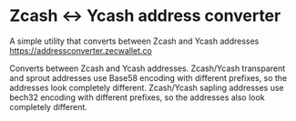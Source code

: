 # Zcash <-> Ycash address converter

A simple utility that converts between Zcash and Ycash addresses
https://addressconverter.zecwallet.co

Converts between Zcash and Ycash addresses. Zcash/Ycash transparent and sprout addresses use Base58 encoding with different prefixes, so the addresses look completely different. Zcash/Ycash sapling addresses use bech32 encoding with different prefixes, so the addresses also look completely different.
